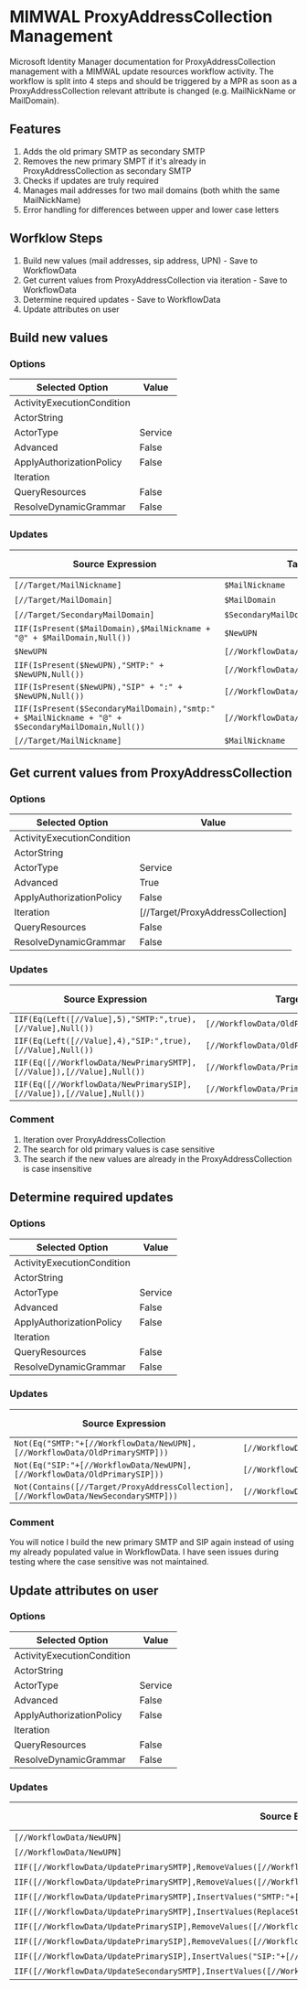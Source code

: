 # MIMWAL ProxyAddressCollection Management

Microsoft Identity Manager documentation for ProxyAddressCollection management with a MIMWAL update resources workflow activity. The workflow is split into 4 steps and should be triggered by a MPR as soon as a ProxyAddressCollection relevant attribute is changed (e.g. MailNickName or MailDomain).

## Features
  1. Adds the old primary SMTP as secondary SMTP
  2. Removes the new primary SMPT if it's already in ProxyAddressCollection as secondary SMTP
  3. Checks if updates are truly required
  4. Manages mail addresses for two mail domains (both whith the same MailNickName)
  5. Error handling for differences between upper and lower case letters
  
## Worfklow Steps
  1. Build new values (mail addresses, sip address, UPN) - Save to WorkflowData
  2. Get current values from ProxyAddressCollection via iteration - Save to WorkflowData
  3. Determine required updates - Save to WorkflowData
  4. Update attributes on user

## Build new values
### Options
| Selected Option | Value |
| --- | --- |
| ActivityExecutionCondition | |
| ActorString | |
| ActorType | Service |
| Advanced | False |
| ApplyAuthorizationPolicy | False |
| Iteration | |
| QueryResources | False |
| ResolveDynamicGrammar | False |
### Updates
| Source Expression | Target | Allow Null |
| --- | --- | --- |
| `[//Target/MailNickname]` | `$MailNickname` | false |
| `[//Target/MailDomain]` | `$MailDomain` | false |
| `[//Target/SecondaryMailDomain]` | `$SecondaryMailDomain` | false |
| `IIF(IsPresent($MailDomain),$MailNickname + "@" + $MailDomain,Null())` | `$NewUPN` | false |
| `$NewUPN` | `[//WorkflowData/NewUPN]` | false |
| `IIF(IsPresent($NewUPN),"SMTP:" + $NewUPN,Null())` | `[//WorkflowData/NewPrimarySMTP]` | false |
| `IIF(IsPresent($NewUPN),"SIP" + ":" + $NewUPN,Null())` | `[//WorkflowData/NewPrimarySIP]` | false |
| `IIF(IsPresent($SecondaryMailDomain),"smtp:" + $MailNickname + "@" + $SecondaryMailDomain,Null())` | `[//WorkflowData/NewSecondarySMTP]` | false |
| `[//Target/MailNickname]` | `$MailNickname` | false |

## Get current values from ProxyAddressCollection
### Options
| Selected Option | Value |
| --- | --- |
| ActivityExecutionCondition | |
| ActorString | |
| ActorType | Service |
| Advanced | True |
| ApplyAuthorizationPolicy | False |
| Iteration | [//Target/ProxyAddressCollection] |
| QueryResources | False |
| ResolveDynamicGrammar | False |
### Updates
| Source Expression | Target | Allow Null |
| --- | --- | --- |
| `IIF(Eq(Left([//Value],5),"SMTP:",true),[//Value],Null())` | `[//WorkflowData/OldPrimarySMTP]` | false |
| `IIF(Eq(Left([//Value],4),"SIP:",true),[//Value],Null())` | `[//WorkflowData/OldPrimarySIP]` | false |
| `IIF(Eq([//WorkflowData/NewPrimarySMTP],[//Value]),[//Value],Null())` | `[//WorkflowData/PrimarySmtpToRemove]` | false |
| `IIF(Eq([//WorkflowData/NewPrimarySIP],[//Value]),[//Value],Null())` | `[//WorkflowData/PrimarySipToRemove]` | false |
### Comment
1. Iteration over ProxyAddressCollection
2. The search for old primary values is case sensitive
2. The search if the new values are already in the ProxyAddressCollection is case insensitive

## Determine required updates
### Options
| Selected Option | Value |
| --- | --- |
| ActivityExecutionCondition | |
| ActorString | |
| ActorType | Service |
| Advanced | False |
| ApplyAuthorizationPolicy | False |
| Iteration | |
| QueryResources | False |
| ResolveDynamicGrammar | False |
### Updates
| Source Expression | Target | Allow Null |
| --- | --- | --- |
| `Not(Eq("SMTP:"+[//WorkflowData/NewUPN],[//WorkflowData/OldPrimarySMTP]))` | `[//WorkflowData/UpdatePrimarySMTP]` | false |
| `Not(Eq("SIP:"+[//WorkflowData/NewUPN],[//WorkflowData/OldPrimarySIP]))` | `[//WorkflowData/UpdatePrimarySIP]` | false |
| `Not(Contains([//Target/ProxyAddressCollection],[//WorkflowData/NewSecondarySMTP]))` | `[//WorkflowData/UpdateSecondarySMTP]` | false |
### Comment
You will notice I build the new primary SMTP and SIP again instead of using my already populated value in WorkflowData. I have seen issues during testing where the case sensitive was not maintained.
## Update attributes on user
### Options
| Selected Option | Value |
| --- | --- |
| ActivityExecutionCondition | |
| ActorString | |
| ActorType | Service |
| Advanced | False |
| ApplyAuthorizationPolicy | False |
| Iteration | |
| QueryResources | False |
| ResolveDynamicGrammar | False |
### Updates
| Source Expression | Target | Allow Null |
| --- | --- | --- |
| `[//WorkflowData/NewUPN]` | `[//Target/Upn]` | false |
| `[//WorkflowData/NewUPN]` | `[//Target/Email]` | false |
| `IIF([//WorkflowData/UpdatePrimarySMTP],RemoveValues([//WorkflowData/OldPrimarySMTP]),Null())` | `[//Target/ProxyAddressCollection]` | false |
| `IIF([//WorkflowData/UpdatePrimarySMTP],RemoveValues([//WorkflowData/PrimarySmtpToRemove]),Null())` | `[//Target/ProxyAddressCollection]` | false |
| `IIF([//WorkflowData/UpdatePrimarySMTP],InsertValues("SMTP:"+[//WorkflowData/NewUPN]),Null())` | `[//Target/ProxyAddressCollection]` | false |
| `IIF([//WorkflowData/UpdatePrimarySMTP],InsertValues(ReplaceString([//WorkflowData/OldPrimarySMTP],"SMTP:","smtp:")),Null())` | `[//Target/ProxyAddressCollection]` | false |
| `IIF([//WorkflowData/UpdatePrimarySIP],RemoveValues([//WorkflowData/OldPrimarySIP]),Null())` | `[//Target/ProxyAddressCollection]` | false |
| `IIF([//WorkflowData/UpdatePrimarySIP],RemoveValues([//WorkflowData/PrimarySipToRemove]),Null())` | `[//Target/ProxyAddressCollection]` | false |
| `IIF([//WorkflowData/UpdatePrimarySIP],InsertValues("SIP:"+[//WorkflowData/NewUPN]),Null())` | `[//Target/ProxyAddressCollection]` | false |
| `IIF([//WorkflowData/UpdateSecondarySMTP],InsertValues([//WorkflowData/NewSecondarySMTP]),Null())` | `[//Target/ProxyAddressCollection]` | false |
